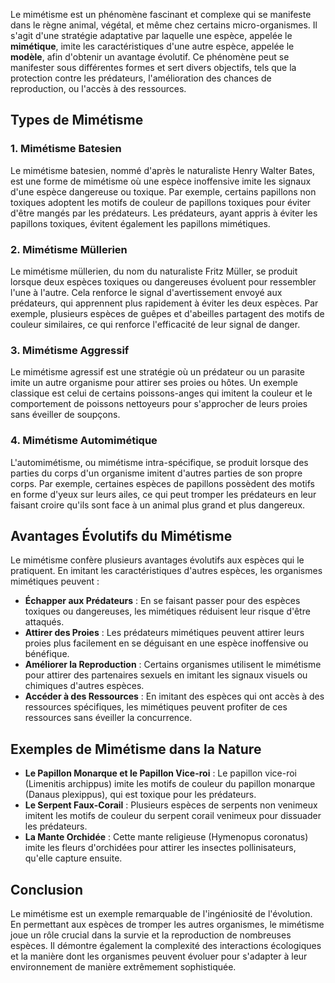 Le mimétisme est un phénomène fascinant et complexe qui se manifeste dans le règne animal, végétal, et même chez certains micro-organismes. Il s'agit d'une stratégie adaptative par laquelle une espèce, appelée le **mimétique**, imite les caractéristiques d'une autre espèce, appelée le **modèle**, afin d'obtenir un avantage évolutif. Ce phénomène peut se manifester sous différentes formes et sert divers objectifs, tels que la protection contre les prédateurs, l'amélioration des chances de reproduction, ou l'accès à des ressources.

## Types de Mimétisme

### 1. **Mimétisme Batesien**
Le mimétisme batesien, nommé d'après le naturaliste Henry Walter Bates, est une forme de mimétisme où une espèce inoffensive imite les signaux d'une espèce dangereuse ou toxique. Par exemple, certains papillons non toxiques adoptent les motifs de couleur de papillons toxiques pour éviter d'être mangés par les prédateurs. Les prédateurs, ayant appris à éviter les papillons toxiques, évitent également les papillons mimétiques.

### 2. **Mimétisme Müllerien**
Le mimétisme müllerien, du nom du naturaliste Fritz Müller, se produit lorsque deux espèces toxiques ou dangereuses évoluent pour ressembler l'une à l'autre. Cela renforce le signal d'avertissement envoyé aux prédateurs, qui apprennent plus rapidement à éviter les deux espèces. Par exemple, plusieurs espèces de guêpes et d'abeilles partagent des motifs de couleur similaires, ce qui renforce l'efficacité de leur signal de danger.

### 3. **Mimétisme Aggressif**
Le mimétisme agressif est une stratégie où un prédateur ou un parasite imite un autre organisme pour attirer ses proies ou hôtes. Un exemple classique est celui de certains poissons-anges qui imitent la couleur et le comportement de poissons nettoyeurs pour s'approcher de leurs proies sans éveiller de soupçons.

### 4. **Mimétisme Automimétique**
L'automimétisme, ou mimétisme intra-spécifique, se produit lorsque des parties du corps d'un organisme imitent d'autres parties de son propre corps. Par exemple, certaines espèces de papillons possèdent des motifs en forme d'yeux sur leurs ailes, ce qui peut tromper les prédateurs en leur faisant croire qu'ils sont face à un animal plus grand et plus dangereux.

## Avantages Évolutifs du Mimétisme

Le mimétisme confère plusieurs avantages évolutifs aux espèces qui le pratiquent. En imitant les caractéristiques d'autres espèces, les organismes mimétiques peuvent :

- **Échapper aux Prédateurs** : En se faisant passer pour des espèces toxiques ou dangereuses, les mimétiques réduisent leur risque d'être attaqués.
- **Attirer des Proies** : Les prédateurs mimétiques peuvent attirer leurs proies plus facilement en se déguisant en une espèce inoffensive ou bénéfique.
- **Améliorer la Reproduction** : Certains organismes utilisent le mimétisme pour attirer des partenaires sexuels en imitant les signaux visuels ou chimiques d'autres espèces.
- **Accéder à des Ressources** : En imitant des espèces qui ont accès à des ressources spécifiques, les mimétiques peuvent profiter de ces ressources sans éveiller la concurrence.

## Exemples de Mimétisme dans la Nature

- **Le Papillon Monarque et le Papillon Vice-roi** : Le papillon vice-roi (Limenitis archippus) imite les motifs de couleur du papillon monarque (Danaus plexippus), qui est toxique pour les prédateurs.
- **Le Serpent Faux-Corail** : Plusieurs espèces de serpents non venimeux imitent les motifs de couleur du serpent corail venimeux pour dissuader les prédateurs.
- **La Mante Orchidée** : Cette mante religieuse (Hymenopus coronatus) imite les fleurs d'orchidées pour attirer les insectes pollinisateurs, qu'elle capture ensuite.

## Conclusion

Le mimétisme est un exemple remarquable de l'ingéniosité de l'évolution. En permettant aux espèces de tromper les autres organismes, le mimétisme joue un rôle crucial dans la survie et la reproduction de nombreuses espèces. Il démontre également la complexité des interactions écologiques et la manière dont les organismes peuvent évoluer pour s'adapter à leur environnement de manière extrêmement sophistiquée.